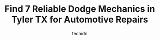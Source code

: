 ---
layout: ampstory
image: https://images.unsplash.com/photo-1508051258-1607bf9363da?ixlib=rb-4.0.3&ixid=MnwxMjA3fDB8MHxwaG90by1wYWdlfHx8fGVufDB8fHx8&auto=format&fit=crop&w=640&h=853&q=80
author: techidn
featured: false
description: Discover the 7 best Dodge Mechanic in Tyler TX, USA and ensure your vehicle receives the highest quality of care. These trusted professionals are known for their skill, knowledge, and dedica
title: Find 7 Reliable Dodge Mechanics in Tyler TX for Automotive Repairs
cover:
   title: Find 7 Reliable Dodge Mechanics in Tyler TX for Automotive Repairs
   subtitle: Rickpate
   background: https://images.unsplash.com/photo-1508051258-1607bf9363da?ixlib=rb-4.0.3&ixid=MnwxMjA3fDB8MHxwaG90by1wYWdlfHx8fGVufDB8fHx8&auto=format&fit=crop&w=640&h=853&q=80

pages: 
 - layout: thirds
   top: <h1>#1 Premier Auto Repair</h1>
   bottom: "<p>I recently had my car serviced there , it was my first time going but Ive heard great things.They had a nice waiting area with snacks for everyone to enjoy and a great</p>"
   background: https://www.knot35.com/toplist/wp-content/uploads/2023/06/best-dodge-mechanic-1-in-tyler-tx-1685831211.jpeg
   backgroundblur: true
 - layout: thirds
   top: <h1>#2 Chrysler Dodge Jeep Ram Tyler Service Center</h1>
   bottom: "<p>3120 S SW Loop 323 A, Tyler, TX 75701, United States</p>"
   background: https://www.knot35.com/toplist/wp-content/uploads/2023/06/best-dodge-mechanic-2-in-tyler-tx-1685831212.jpeg
   cta:
      link: https://www.knot35.com/toplist/find-7-reliable-dodge-mechanics-in-tyler-tx-for-automotive-repairs/
      text: Find 7 Reliable Dodge Mechanics in Tyler TX for Automotive Repairs
 - layout: thirds
   top: <h1>#3 Stewarts Donnybrook Automotive</h1>
   bottom: "<p>401 Troup Hwy, Tyler, TX 75701, United States</p>"
   background: https://www.knot35.com/toplist/wp-content/uploads/2023/06/best-dodge-mechanic-3-in-tyler-tx-1685831212.jpeg
   cta:
      link: https://www.knot35.com/toplist/find-7-reliable-dodge-mechanics-in-tyler-tx-for-automotive-repairs/
      text: Find 7 Reliable Dodge Mechanics in Tyler TX for Automotive Repairs
 - layout: thirds
   top: <h1>#4 Browns Automotive</h1>
   bottom: "<p>3900 Troup Hwy, Tyler, TX 75703, United States</p>"
   background: https://images.unsplash.com/photo-1567360425618-1594206637d2?ixlib=rb-4.0.3&ixid=MnwxMjA3fDB8MHxwaG90by1wYWdlfHx8fGVufDB8fHx8&auto=format&fit=crop&w=640&h=853&q=80
   cta:
      link: https://www.knot35.com/toplist/find-7-reliable-dodge-mechanics-in-tyler-tx-for-automotive-repairs/
      text: Find 7 Reliable Dodge Mechanics in Tyler TX for Automotive Repairs
 - layout: thirds
   top: <h1>#5 S & J Automotive</h1>
   bottom: "<p>3055 E 5th St, Tyler, TX 75701, United States</p>"
   background: https://images.unsplash.com/photo-1599422314077-f4dfdaa4cd09?ixlib=rb-4.0.3&ixid=MnwxMjA3fDB8MHxwaG90by1wYWdlfHx8fGVufDB8fHx8&auto=format&fit=crop&w=640&h=853&q=80
   cta:
      link: https://www.knot35.com/toplist/find-7-reliable-dodge-mechanics-in-tyler-tx-for-automotive-repairs/
      text: Find 7 Reliable Dodge Mechanics in Tyler TX for Automotive Repairs
 - layout: thirds
   top: <h1>#6 Daniels Auto</h1>
   bottom: "<p>630 E Gentry Pkwy, Tyler, TX 75702, United States</p>"
   background: https://images.unsplash.com/photo-1552083974-186346191183?ixlib=rb-4.0.3&ixid=MnwxMjA3fDB8MHxwaG90by1wYWdlfHx8fGVufDB8fHx8&auto=format&fit=crop&w=640&h=853&q=80
   cta:
      link: https://www.knot35.com/toplist/find-7-reliable-dodge-mechanics-in-tyler-tx-for-automotive-repairs/
      text: Find 7 Reliable Dodge Mechanics in Tyler TX for Automotive Repairs
 - layout: thirds
   top: <h1>#7 Arturos Automotive</h1>
   bottom: "<p>419 N Glenwood Blvd, Tyler, TX 75702, United States</p>"
   background: https://images.unsplash.com/photo-1527067829737-402993088e6b?ixlib=rb-4.0.3&ixid=MnwxMjA3fDB8MHxwaG90by1wYWdlfHx8fGVufDB8fHx8&auto=format&fit=crop&w=640&h=853&q=80
   cta:
      link: https://www.knot35.com/toplist/find-7-reliable-dodge-mechanics-in-tyler-tx-for-automotive-repairs/
      text: Find 7 Reliable Dodge Mechanics in Tyler TX for Automotive Repairs
 - layout: thirds
   middle: Continue reading...
   background: https://images.unsplash.com/photo-1489648022186-8f49310909a0?ixlib=rb-4.0.3&ixid=MnwxMjA3fDB8MHxwaG90by1wYWdlfHx8fGVufDB8fHx8&auto=format&fit=crop&w=640&h=853&q=80
   cta:
      link: https://www.knot35.com/toplist/find-7-reliable-dodge-mechanics-in-tyler-tx-for-automotive-repairs/
      text: Find 7 Reliable Dodge Mechanics in Tyler TX for Automotive Repairs
      
---